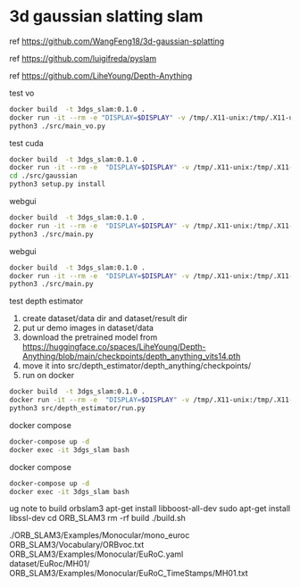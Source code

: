# 3d gaussian slatting slam

ref https://github.com/WangFeng18/3d-gaussian-splatting

ref https://github.com/luigifreda/pyslam

ref https://github.com/LiheYoung/Depth-Anything

test vo
```bash
docker build  -t 3dgs_slam:0.1.0 .
docker run -it --rm -e "DISPLAY=$DISPLAY" -v /tmp/.X11-unix:/tmp/.X11-unix -v ./:/app --privileged --gpus all 3dgs_slam:0.1.0 bash
python3 ./src/main_vo.py
```
test cuda
```bash
docker build  -t 3dgs_slam:0.1.0 .
docker run -it --rm -e  "DISPLAY=$DISPLAY" -v /tmp/.X11-unix:/tmp/.X11-unix -v ./:/app --privileged --gpus all 3dgs_slam:0.1.0 bash
cd ./src/gaussian
python3 setup.py install
```
webgui
```bash
docker build  -t 3dgs_slam:0.1.0 .
docker run -it --rm -e  "DISPLAY=$DISPLAY" -v /tmp/.X11-unix:/tmp/.X11-unix -v ./:/app -p 8000:8000 --privileged --gpus all 3dgs_slam:0.1.0 bash
python3 ./src/main.py
```
webgui
```bash
docker build  -t 3dgs_slam:0.1.0 .
docker run -it --rm -e  "DISPLAY=$DISPLAY" -v /tmp/.X11-unix:/tmp/.X11-unix -v ./:/app -p 8000:8000 --privileged --gpus all 3dgs_slam:0.1.0 bash
python3 ./src/main.py
```

test depth estimator
1. create dataset/data dir and dataset/result dir
2. put ur demo images in dataset/data
3. download the pretrained model from https://huggingface.co/spaces/LiheYoung/Depth-Anything/blob/main/checkpoints/depth_anything_vits14.pth
4. move it into src/depth_estimator/depth_anything/checkpoints/
5. run on docker
```bash
docker build  -t 3dgs_slam:0.1.0 .
docker run -it --rm -e  "DISPLAY=$DISPLAY" -v /tmp/.X11-unix:/tmp/.X11-unix -v ./:/app --privileged --gpus all 3dgs_slam:0.1.0 bash
python3 src/depth_estimator/run.py
```
docker compose

```bash
docker-compose up -d
docker exec -it 3dgs_slam bash    
```
docker compose

```bash
docker-compose up -d
docker exec -it 3dgs_slam bash    
```

ug note
to build orbslam3
apt-get install libboost-all-dev
sudo apt-get install libssl-dev
cd ORB_SLAM3
rm -rf build
./build.sh

./ORB_SLAM3/Examples/Monocular/mono_euroc \
ORB_SLAM3/Vocabulary/ORBvoc.txt \
ORB_SLAM3/Examples/Monocular/EuRoC.yaml \
dataset/EuRoc/MH01/ \
ORB_SLAM3/Examples/Monocular/EuRoC_TimeStamps/MH01.txt

